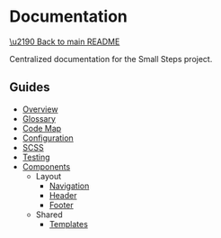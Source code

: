 # Documentation

[\u2190 Back to main README](../README.md)

Centralized documentation for the Small Steps project.

## Guides

- [Overview](overview.md)
- [Glossary](glossary.md)
- [Code Map](codemap.md)
- [Configuration](configuration.md)
- [SCSS](scss.md)
- [Testing](testing.md)
- [Components](components/README.md)
  - Layout
    - [Navigation](components/layout/navigation.md)
    - [Header](components/layout/header.md)
    - [Footer](components/layout/footer.md)
  - Shared
    - [Templates](components/shared/templates.md)
